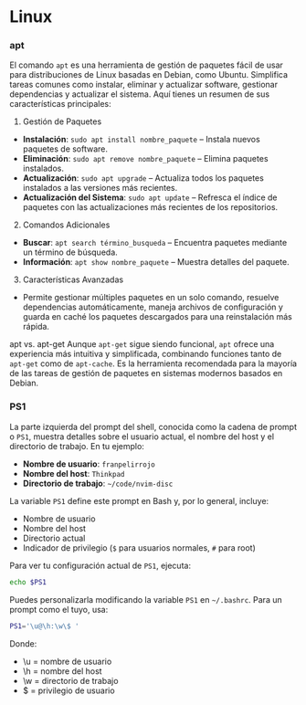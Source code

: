 # Linux

### apt
El comando `apt` es una herramienta de gestión de paquetes fácil de usar para
distribuciones de Linux basadas en Debian, como Ubuntu. Simplifica tareas
comunes como instalar, eliminar y actualizar software, gestionar dependencias y
actualizar el sistema. Aquí tienes un resumen de sus características
principales:

1. Gestión de Paquetes
- **Instalación**: `sudo apt install nombre_paquete` – Instala nuevos paquetes
de software.
- **Eliminación**: `sudo apt remove nombre_paquete` – Elimina paquetes
instalados.
- **Actualización**: `sudo apt upgrade` – Actualiza todos los paquetes
instalados a las versiones más recientes.
- **Actualización del Sistema**: `sudo apt update` – Refresca el índice de
paquetes con las actualizaciones más recientes de los repositorios.
2. Comandos Adicionales
- **Buscar**: `apt search término_busqueda` – Encuentra paquetes mediante un
término de búsqueda.
- **Información**: `apt show nombre_paquete` – Muestra detalles del paquete.
3. Características Avanzadas
- Permite gestionar múltiples paquetes en un solo comando, resuelve dependencias
automáticamente, maneja archivos de configuración y guarda en caché los paquetes
descargados para una reinstalación más rápida.

apt vs. apt-get Aunque `apt-get` sigue siendo funcional, `apt` ofrece una
experiencia más intuitiva y simplificada, combinando funciones tanto de
`apt-get` como de `apt-cache`. Es la herramienta recomendada para la mayoría de
las tareas de gestión de paquetes en sistemas modernos basados en Debian.

### PS1
La parte izquierda del prompt del shell, conocida como la cadena de prompt o
`PS1`, muestra detalles sobre el usuario actual, el nombre del host y el
directorio de trabajo. En tu ejemplo:

- **Nombre de usuario**: `franpelirrojo`
- **Nombre del host**: `Thinkpad`
- **Directorio de trabajo**: `~/code/nvim-disc`

La variable `PS1` define este prompt en Bash y, por lo general, incluye:

- Nombre de usuario
- Nombre del host
- Directorio actual
- Indicador de privilegio (`$` para usuarios normales, `#` para root)

Para ver tu configuración actual de `PS1`, ejecuta:

```bash
echo $PS1
```

Puedes personalizarla modificando la variable `PS1` en `~/.bashrc`. Para un
prompt como el tuyo, usa:

```bash
PS1='\u@\h:\w\$ '
```

Donde:
- \u = nombre de usuario
- \h = nombre del host
- \w = directorio de trabajo
- $ = privilegio de usuario

